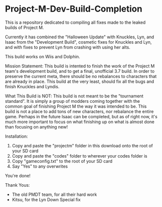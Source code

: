 # Project-M-Dev-Build-Completion
This is a repository dedicated to compiling all fixes made to the leaked builds of Project M.

Currently it has combined the "Halloween Update" with Knuckles, Lyn, and Isaac from the "Development Build", cosmetic fixes for Knuckles and Lyn, and with fixes to prevent Lyn from crashing with using her alts. 

This build works on Wiis and Dolphin.

Mission Statement: This build is intented to finish the work of the Project M team's development build, and to get a final, unofficial 3.7 build. In order to preserve the current meta, there should be no rebalances to characters that are already in place. This build at the very least, should fix all the bugs and finish Knuckles and Lyndis.

What This Build is NOT: This build is not meant to be the "tournament standard". It is simply a group of modders coming together with the common goal of finishing Project M the way it was intended to be. This build is not a place to add tons of new characters, nor rebalance the entire game. Perhaps in the future Isaac can be completed, but as of right now, it's much more important to focus on what finishing up on what is almost done than focusing on anything new!

Installation: 
1) Copy and paste the "projectm" folder in this download onto the root of your SD card 
2) Copy and paste the "codes" folder to wherever your codes folder is
3) Copy "gameconfig.txt" to the root of your SD card
4) Say "Yes" to any overwrites 

You're done!

Thank Yous:
* The old PMDT team, for all their hard work
* Kitsu, for the Lyn Down Special fix
